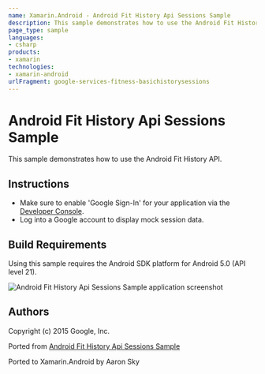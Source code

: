 ```yaml
---
name: Xamarin.Android - Android Fit History Api Sessions Sample
description: This sample demonstrates how to use the Android Fit History API. Instructions Make sure to enable 'Google Sign-In' for your application via the...
page_type: sample
languages:
- csharp
products:
- xamarin
technologies:
- xamarin-android
urlFragment: google-services-fitness-basichistorysessions
---
```

# Android Fit History Api Sessions Sample

This sample demonstrates how to use the Android Fit History API.

## Instructions

* Make sure to enable 'Google Sign-In' for your application via the [Developer Console](https://developers.google.com/mobile/add?platform=android).
* Log into a Google account to display mock session data.


## Build Requirements
Using this sample requires the Android SDK platform for Android 5.0 (API level 21).


![Android Fit History Api Sessions Sample application screenshot](Screenshots/screenshot1.png "Android Fit History Api Sessions Sample application screenshot")

## Authors
Copyright (c) 2015 Google, Inc.

Ported from [Android Fit History Api Sessions Sample](https://github.com/googlesamples/android-fit/tree/master/BasicHistorySessions)

Ported to Xamarin.Android by Aaron Sky